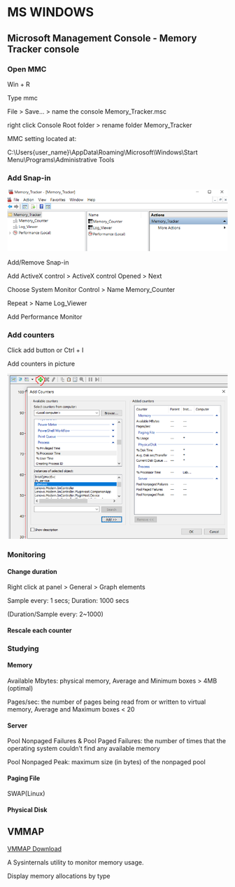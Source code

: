 # MS WINDOWS

## Microsoft Management Console - Memory Tracker console

### Open MMC

Win + R

Type mmc

File > Save... > name the console Memory_Tracker.msc

right click Console Root folder > rename folder Memory_Tracker

MMC setting located at:

C:\Users\{user_name}\AppData\Roaming\Microsoft\Windows\Start Menu\Programs\Administrative Tools

### Add Snap-in

![img](./img/AddSnapIn.PNG)

Add/Remove Snap-in

Add ActiveX control > ActiveX control Opened > Next

Choose System Monitor Control > Name Memory_Counter

Repeat > Name Log_Viewer

Add Performance Monitor

### Add counters

Click add button or Ctrl + I

Add counters in picture

![img](./img/AddCounters.PNG)

### Monitoring

#### Change duration

Right click at panel > General > Graph elements

Sample every: 1 secs; Duration: 1000 secs

(Duration/Sample every: 2~1000)

#### Rescale each counter

### Studying

#### Memory

Available Mbytes: physical memory, Average and Minimum boxes > 4MB (optimal)

Pages/sec: the number of pages being read from or written to virtual memory, Average and Maximum boxes < 20

#### Server

Pool Nonpaged Failures & Pool Paged Failures: the number of times that the operating system couldn’t find any available memory

Pool Nonpaged Peak: maximum size (in bytes) of the nonpaged pool

#### Paging File

SWAP(Linux)

#### Physical Disk

## VMMAP

[VMMAP Download](https://docs.microsoft.com/en-us/sysinternals/downloads/vmmap)

A Sysinternals utility to monitor memory usage.

Display memory allocations by type
